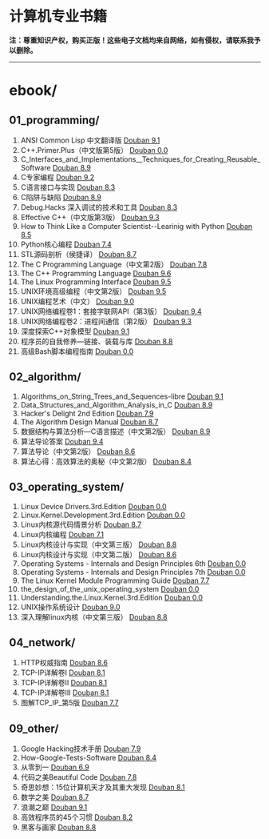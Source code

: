 
# 计算机专业书籍

**注：尊重知识产权，购买正版！这些电子文档均来自网络，如有侵权，请联系我予以删除。**

******
    
# ebook/
## 01_programming/
1. ANSI Common Lisp 中文翻译版 [Douban 9.1](https://book.douban.com/subject/1456906)
2. C++.Primer.Plus（中文版第5版） [Douban 0.0](https://book.douban.com/subject/26792521)
3. C_Interfaces_and_Implementations__Techniques_for_Creating_Reusable_Software [Douban 8.9](https://book.douban.com/subject/6801697)
4. C专家编程 [Douban 9.2](https://book.douban.com/subject/2377310)
5. C语言接口与实现 [Douban 8.3](https://book.douban.com/subject/1230040)
6. C陷阱与缺陷 [Douban 8.9](https://book.douban.com/subject/2778632)
7. Debug.Hacks 深入调试的技术和工具 [Douban 8.3](https://book.douban.com/subject/6799412)
8. Effective C++（中文版第3版） [Douban 9.3](https://book.douban.com/subject/10546125)
9. How to Think Like a Computer Scientist--Learinig with Python [Douban 8.5](https://book.douban.com/subject/1481058)
10. Python核心编程 [Douban 7.4](https://book.douban.com/subject/1240249)
11. STL源码剖析（侯捷译） [Douban 8.7](https://book.douban.com/subject/1110934)
12. The C Programming Language（中文第2版） [Douban 7.8](https://book.douban.com/subject/3103482)
13. The C++ Programming Language [Douban 9.6](https://book.douban.com/subject/1236999)
14. The Linux Programming Interface [Douban 9.5](https://book.douban.com/subject/4292217)
15. UNIX环境高级编程（中文第2版） [Douban 9.5](https://book.douban.com/subject/25900403)
16. UNIX编程艺术（中文） [Douban 9.0](https://book.douban.com/subject/1467587)
17. UNIX网络编程卷1：套接字联网API（第3版） [Douban 9.4](https://book.douban.com/subject/4859464)
18. UNIX网络编程卷2：进程间通信（第2版） [Douban 9.3](https://book.douban.com/subject/4886882)
19. 深度探索C++对象模型 [Douban 9.1](https://book.douban.com/subject/1091086)
20. 程序员的自我修养—链接、装载与库 [Douban 8.8](https://book.douban.com/subject/3652388)
21. 高级Bash脚本编程指南 [Douban 0.0](https://book.douban.com/subject/26781976)
## 02_algorithm/
1. Algorithms_on_String_Trees_and_Sequences-libre [Douban 9.1](https://book.douban.com/subject/1765938)
2. Data_Structures_and_Algorithm_Analysis_in_C [Douban 8.9](https://book.douban.com/subject/1139426)
3. Hacker's Delight 2nd Edition [Douban 7.9](https://book.douban.com/subject/10756419)
4. The Algorithm Design Manual [Douban 8.7](https://book.douban.com/subject/3072383)
5. 数据结构与算法分析—C语言描述（中文第2版） [Douban 8.9](https://book.douban.com/subject/1139426)
6. 算法导论答案 [Douban 9.4](https://book.douban.com/subject/1885170)
7. 算法导论（中文第2版） [Douban 8.6](https://book.douban.com/subject/5361384)
8. 算法心得：高效算法的奥秘（中文第2版） [Douban 8.4](https://book.douban.com/subject/25837031)
## 03_operating_system/
1. Linux Device Drivers.3rd.Edition [Douban 0.0](https://book.douban.com/subject/25910571)
2. Linux.Kernel.Development.3rd.Edition [Douban 0.0](https://book.douban.com/subject/1610265)
3. Linux内核源代码情景分析 [Douban 8.7](https://book.douban.com/subject/1231584)
4. Linux内核编程 [Douban 7.1](https://book.douban.com/subject/6387052)
5. Linux内核设计与实现（中文第三版） [Douban 8.8](https://book.douban.com/subject/2287506)
6. Linux内核设计与实现（中文第二版） [Douban 8.6](https://book.douban.com/subject/6097773)
7. Operating Systems - Internals and Design Principles 6th [Douban 0.0](https://book.douban.com/subject/11684486)
8. Operating Systems - Internals and Design Principles 7th [Douban 0.0](https://book.douban.com/subject/11684486)
9. The Linux Kernel Module Programming Guide [Douban 7.7](https://book.douban.com/subject/3434853)
10. the_design_of_the_unix_operating_system [Douban 0.0](https://book.douban.com/subject/14733936)
11. Understanding.the.Linux.Kernel.3rd.Edition [Douban 0.0](https://book.douban.com/subject/1610265)
12. UNIX操作系统设计 [Douban 9.0](https://book.douban.com/subject/1035710)
13. 深入理解linux内核（中文第三版） [Douban 8.8](https://book.douban.com/subject/2287506)
## 04_network/
1. HTTP权威指南 [Douban 8.6](https://book.douban.com/subject/10746113)
2. TCP-IP详解卷I [Douban 8.1](https://book.douban.com/subject/1231729)
3. TCP-IP详解卷II [Douban 8.1](https://book.douban.com/subject/1231729)
4. TCP-IP详解卷III [Douban 8.1](https://book.douban.com/subject/1231729)
5. 图解TCP_IP_第5版 [Douban 7.7](https://book.douban.com/subject/24737674)
## 09_other/
1. Google Hacking技术手册 [Douban 7.9](https://book.douban.com/subject/3676292)
2. How-Google-Tests-Software [Douban 8.4](https://book.douban.com/subject/7065508)
3. 从零到一 [Douban 6.9](https://book.douban.com/subject/2287687)
4. 代码之美Beautiful Code [Douban 7.8](https://book.douban.com/subject/3224524)
5. 奇思妙想：15位计算机天才及其重大发现 [Douban 8.1](https://book.douban.com/subject/10432364)
6. 数学之美 [Douban 8.7](https://book.douban.com/subject/10750155)
7. 浪潮之巅 [Douban 9.1](https://book.douban.com/subject/6709783)
8. 高效程序员的45个习惯 [Douban 8.2](https://book.douban.com/subject/4164024)
9. 黑客与画家 [Douban 8.8](https://book.douban.com/subject/6021440)
